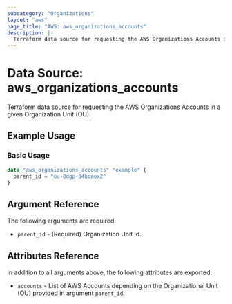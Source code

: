 ```yaml
---
subcategory: "Organizations"
layout: "aws"
page_title: "AWS: aws_organizations_accounts"
description: |-
  Terraform data source for requesting the AWS Organizations Accounts in a given Organization Unit (OU).
---
```


# Data Source: aws_organizations_accounts

  Terraform data source for requesting the AWS Organizations Accounts in a given Organization Unit (OU).

## Example Usage

### Basic Usage

```terraform
data "aws_organizations_accounts" "example" {
  parent_id = "ou-8dgp-84bcaox2"
}
```

## Argument Reference

The following arguments are required:

* `parent_id` - (Required) Organization Unit Id.

## Attributes Reference

In addition to all arguments above, the following attributes are exported:

* `accounts` - List of AWS Accounts depending on the Organizational Unit (OU) provided in argument `parent_id`.
